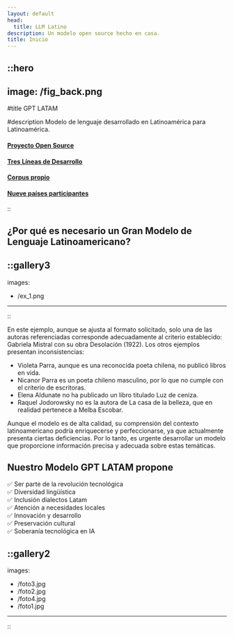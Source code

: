 ```yaml
---
layout: default
head:
  title: LLM Latino
description: Un modelo open source hecho en casa.
title: Inicio
---
```


::hero
---
image: /fig_back.png
---
#title
GPT LATAM

#description
Modelo de lenguaje desarrollado en Latinoamérica para Latinoamérica.

 #### [Proyecto Open Source](2.nosotros.md)
 #### [Tres Líneas de Desarrollo](5.howto.md#lineas)
 #### [Corpus propio](4.corpus.md)
 #### [Nueve países participantes](3.collabs.md)
::

## ¿Por qué es necesario un Gran Modelo de Lenguaje Latinoamericano?

::gallery3
---
images:
  - /ex_1.png
---
::

En este ejemplo, aunque se ajusta al formato solicitado, solo una de las autoras referenciadas corresponde adecuadamente al criterio establecido: Gabriela Mistral con su obra Desolación (1922). Los otros ejemplos presentan inconsistencias:

- Violeta Parra, aunque es una reconocida poeta chilena, no publicó libros en vida.
- Nicanor Parra es un poeta chileno masculino, por lo que no cumple con el criterio de escritoras.
- Elena Aldunate no ha publicado un libro titulado Luz de ceniza.
- Raquel Jodorowsky no es la autora de La casa de la belleza, que en realidad pertenece a Melba Escobar.

Aunque el modelo es de alta calidad, su comprensión del contexto latinoamericano podría enriquecerse y perfeccionarse, ya que actualmente presenta ciertas deficiencias. Por lo tanto, es urgente desarrollar un modelo que proporcione información precisa y adecuada sobre estas temáticas.

## Nuestro Modelo GPT LATAM propone
</div>

<ul style="list-style-type: none; padding: 0;">
  <li>&#9989; Ser parte de la revolución tecnológica</li>
  <li>&#9989; Diversidad lingüística</li>
  <li>&#9989; Inclusión dialectos Latam</li>
  <li>&#9989; Atención a necesidades locales</li>
  <li>&#9989; Innovación y desarrollo</li>
  <li>&#9989; Preservación cultural</li>
  <li>&#9989; Soberanía tecnológica en IA</li>
</ul>

::gallery2
---
images:
  - /foto3.jpg
  - /foto2.jpg
  - /foto4.jpg
  - /foto1.jpg
---
::